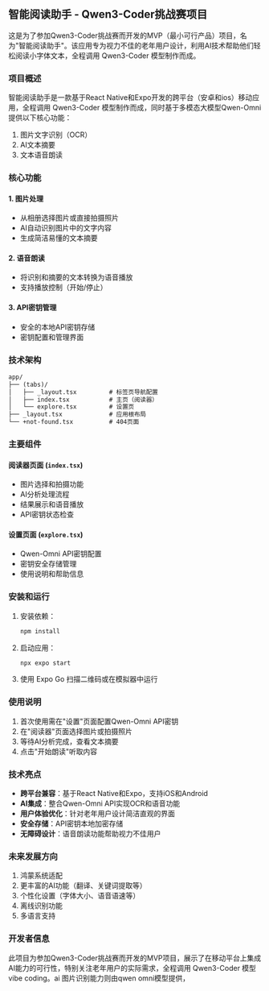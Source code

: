 ## 智能阅读助手 - Qwen3-Coder挑战赛项目

这是为了参加Qwen3-Coder挑战赛而开发的MVP（最小可行产品）项目，名为"智能阅读助手"。该应用专为视力不佳的老年用户设计，利用AI技术帮助他们轻松阅读小字体文本，全程调用 Qwen3-Coder 模型制作而成。

### 项目概述

智能阅读助手是一款基于React Native和Expo开发的跨平台（安卓和ios）移动应用，全程调用 Qwen3-Coder 模型制作而成，同时基于多模态大模型Qwen-Omni提供以下核心功能：

1. 图片文字识别（OCR）
2. AI文本摘要
3. 文本语音朗读

### 核心功能

#### 1. 图片处理
- 从相册选择图片或直接拍摄照片
- AI自动识别图片中的文字内容
- 生成简洁易懂的文本摘要

#### 2. 语音朗读
- 将识别和摘要的文本转换为语音播放
- 支持播放控制（开始/停止）

#### 3. API密钥管理
- 安全的本地API密钥存储
- 密钥配置和管理界面

### 技术架构

```markdown
app/
├── (tabs)/
│   ├── _layout.tsx         # 标签页导航配置
│   ├── index.tsx           # 主页（阅读器）
│   └── explore.tsx         # 设置页
├── _layout.tsx             # 应用根布局
└── +not-found.tsx          # 404页面
```


### 主要组件

#### 阅读器页面 (`index.tsx`)
- 图片选择和拍摄功能
- AI分析处理流程
- 结果展示和语音播放
- API密钥状态检查

#### 设置页面 (`explore.tsx`)
- Qwen-Omni API密钥配置
- 密钥安全存储管理
- 使用说明和帮助信息

### 安装和运行

1. 安装依赖：
   ```bash
   npm install
   ```


2. 启动应用：
   ```bash
   npx expo start
   ```


3. 使用 Expo Go 扫描二维码或在模拟器中运行

### 使用说明

1. 首次使用需在"设置"页面配置Qwen-Omni API密钥
2. 在"阅读器"页面选择图片或拍摄照片
3. 等待AI分析完成，查看文本摘要
4. 点击"开始朗读"听取内容

### 技术亮点

- **跨平台兼容**：基于React Native和Expo，支持iOS和Android
- **AI集成**：整合Qwen-Omni API实现OCR和语音功能
- **用户体验优化**：针对老年用户设计简洁直观的界面
- **安全存储**：API密钥本地加密存储
- **无障碍设计**：语音朗读功能帮助视力不佳用户

### 未来发展方向

1. 鸿蒙系统适配
2. 更丰富的AI功能（翻译、关键词提取等）
3. 个性化设置（字体大小、语音语速等）
4. 离线识别功能
5. 多语言支持

### 开发者信息

此项目为参加Qwen3-Coder挑战赛而开发的MVP项目，展示了在移动平台上集成AI能力的可行性，特别关注老年用户的实际需求，全程调用 Qwen3-Coder 模型 vibe coding。ai 图片识别能力则由qwen omni模型提供，
